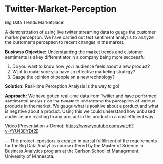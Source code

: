 # Twitter-Market-Perception 
Big Data Trends Marketplace!

A demonstration of using live twitter streaming data to guage the customer market perception. We have carried out text sentiment analysis to analyze the customer's perception to recent changes in the market.      

**Business Objective:**
Understanding the market trends and customer sentiments is a key differentiator in a company being more successful  
1. Do you want to know how your audience feels about a new product?
2. Want to make sure you have an effective marketing strategy?
3. Gauge the opinion of people on a new technology?

**Solution:** Real-time Perception Analysis is the way to go!

**Approach:** We have gotten real-time data from Twitter and have performed sentimental analysis on the tweets to understand the perception of various products in the market. We gauge what is positive about a porduct and what is negative about a product. Using this we could understand how unbiased audience are reacting to any product in the product in a cost efficient way.

Video (Presentation + Demo): https://www.youtube.com/watch?v=fYU43EYDf2E

--
This project repository is created in partial fulfillment of the requirements for the Big Data Analytics course offered by the Master of Science in Business Analytics program at the Carlson School of Management, University of Minnesota. 
